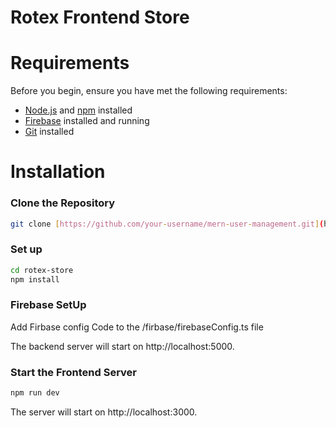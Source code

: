 # Rotex Frontend Store


# Requirements
Before you begin, ensure you have met the following requirements:
* [Node.js](https://nodejs.org/en) and [npm](https://www.npmjs.com/) installed
* [Firebase](https://console.firebase.google.com/) installed and running
* [Git](https://git-scm.com/) installed

# Installation
### Clone the Repository
```bash
git clone [https://github.com/your-username/mern-user-management.git](https://github.com/vivek3410/rotex-store.git)s
```
### Set up
```bash
cd rotex-store
npm install
```

### Firebase SetUp
Add Firbase config Code to the /firbase/firebaseConfig.ts file


The backend server will start on http://localhost:5000.
### Start the Frontend Server
```bash
npm run dev
```
The server will start on http://localhost:3000.















